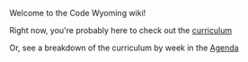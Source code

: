 Welcome to the Code Wyoming wiki!

Right now, you're probably here to check out the [curriculum](curriculum)

Or, see a breakdown of the curriculum by week in the [Agenda](Agenda)
